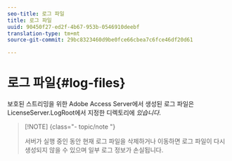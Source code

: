 ```yaml
---
seo-title: 로그 파일
title: 로그 파일
uuid: 90450f27-ed2f-4b67-953b-0546910deebf
translation-type: tm+mt
source-git-commit: 29bc8323460d9be0fce66cbea7c6fce46df20d61

---
```



# 로그 파일{#log-files}

보호된 스트리밍을 위한 Adobe Access Server에서 생성된 로그 파일은 LicenseServer.LogRoot에서 지정한 디렉토리에 *있습니다*.

>[!NOTE] {class=&quot;- topic/note &quot;}
>
>서버가 실행 중인 동안 현재 로그 파일을 삭제하거나 이동하면 로그 파일이 다시 생성되지 않을 수 있으며 일부 로그 정보가 손실됩니다.

